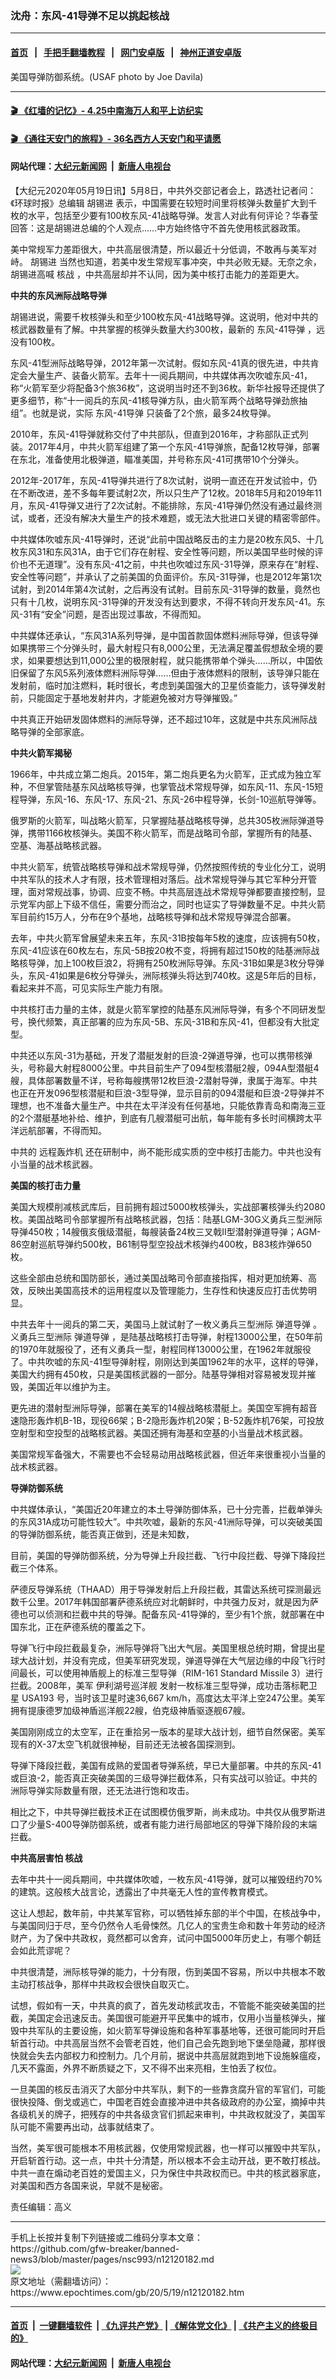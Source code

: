 ### 沈舟：东风-41导弹不足以挑起核战
------------------------

#### [首页](https://github.com/gfw-breaker/banned-news3/blob/master/README.md) &nbsp;&nbsp;|&nbsp;&nbsp; [手把手翻墙教程](https://github.com/gfw-breaker/guides/wiki) &nbsp;&nbsp;|&nbsp;&nbsp; [网门安卓版](https://github.com/oGate2/oGate) &nbsp;&nbsp;|&nbsp;&nbsp; [神州正道安卓版](https://github.com/SzzdOgate/update) 



<div><img alt="" class="attachment-djy_600_400 size-djy_600_400 wp-post-image" src="https://i.epochtimes.com/assets/uploads/2020/05/1409080924571962-1.jpg"/>
<div class="caption">
 美国导弹防御系统。(USAF photo by Joe Davila)
</div></div><hr/>

#### [ 🎬  《红墙的记忆》- 4.25中南海万人和平上访纪实](http://141.164.39.94:10000/videos/legend/425.html)

 #### [ 🎬  《通往天安门的旅程》- 36名西方人天安门和平请愿 ](http://141.164.39.94:10000/videos/legend/JTT.html)

 #### 网站代理：[大纪元新闻网](http://167.172.10.89:10080/gb/) &nbsp;|&nbsp; [新唐人电视台](http://167.172.10.89:8808/gb/)

<div><p>
 【大纪元2020年05月19日讯】5月8日，中共外交部记者会上，路透社记者问：《环球时报》总编辑
 <ok href="https://www.epochtimes.com/gb/tag/%E8%83%A1%E9%94%A1%E8%BF%9B.html">
  胡锡进
 </ok>
 表示，中国需要在较短时间里将核弹头数量扩大到千枚的水平，包括至少要有100枚东风-41战略导弹。发言人对此有何评论？华春莹回答：这是胡锡进总编的个人观点……中方始终恪守不首先使用核武器政策。
</p>
<p>
 美中常规军力差距很大，中共高层很清楚，所以最近十分低调，不敢再与美军对峙。
 <ok href="https://www.epochtimes.com/gb/tag/%E8%83%A1%E9%94%A1%E8%BF%9B.html">
  胡锡进
 </ok>
 当然也知道，若美中发生常规军事冲突，中共必败无疑。无奈之余，胡锡进高喊
 <ok href="https://www.epochtimes.com/gb/tag/%E6%A0%B8%E6%88%98.html">
  核战
 </ok>
 ，中共高层却并不认同，因为美中核打击能力的差距更大。
</p>
<p>
 <strong>
  中共的东风洲际战略导弹
 </strong>
</p>
<p>
 胡锡进说，需要千枚核弹头和至少100枚东风-41战略导弹。这说明，他对中共的核武器数量有了解。中共掌握的核弹头数量大约300枚，最新的
 <ok href="https://www.epochtimes.com/gb/tag/%E4%B8%9C%E9%A3%8E-41%E5%AF%BC%E5%BC%B9.html">
  东风-41导弹
 </ok>
 ，远没有100枚。
</p>
<p>
 东风-41型洲际战略导弹，2012年第一次试射。假如东风-41真的很先进，中共肯定会大量生产、装备火箭军。去年十一阅兵期间，中共媒体再次吹嘘东风-41，称“火箭军至少将配备3个旅36枚”，这说明当时还不到36枚。新华社报导还提供了更多细节，称“十一阅兵的东风-41核导弹方队，由火箭军两个战略导弹劲旅抽组”。也就是说，实际
 <ok href="https://www.epochtimes.com/gb/tag/%E4%B8%9C%E9%A3%8E-41%E5%AF%BC%E5%BC%B9.html">
  东风-41导弹
 </ok>
 只装备了2个旅，最多24枚导弹。
</p>
<p>
 2010年，东风-41导弹就称交付了中共部队，但直到2016年，才称部队正式列装。2017年4月，中共火箭军组建了第一个东风-41导弹旅，配备12枚导弹，部署在东北，准备使用北极弹道，瞄准美国，并号称东风-41可携带10个分弹头。
</p>
<p>
 2012年-2017年，东风-41导弹共进行了8次试射，说明一直还在开发试验中，仍在不断改进，差不多每年要试射2次，所以只生产了12枚。2018年5月和2019年11月，东风-41导弹又进行了2次试射。不能排除，东风-41导弹仍然没有通过最终测试，或者，还没有解决大量生产的技术难题，或无法大批进口关键的精密零部件。
</p>
<p>
 中共媒体吹嘘东风-41导弹时，还说“此前中国战略反击的主力是20枚东风5、十几枚东风31和东风31A，由于它们存在射程、安全性等问题，所以美国早些时候的评价也不无道理”。没有东风-41之前，中共也吹嘘过东风-31导弹，原来存在“射程、安全性等问题”，并承认了之前美国的负面评价。东风-31导弹，也是2012年第1次试射，到2014年第4次试射，之后再没有试射。目前东风-31导弹的数量，竟然也只有十几枚，说明东风-31导弹的开发没有达到要求，不得不转向开发东风-41。东风-31有“安全”问题，是否出现过事故，不得而知。
</p>
<p>
 中共媒体还承认，“东风31A系列导弹，是中国首款固体燃料洲际导弹，但该导弹如果携带三个分弹头时，最大射程只有8,000公里，无法满足覆盖假想敌全境的要求，如果要想达到11,000公里的极限射程，就只能携带单个弹头……所以，中国依旧保留了东风5系列液体燃料洲际导弹……但由于液体燃料的限制，该导弹只能在发射前，临时加注燃料，耗时很长，考虑到美国强大的卫星侦查能力，该导弹发射前，只能固定于基地发射井内，才能避免被对方导弹摧毁。”
</p>
<p>
 中共真正开始研发固体燃料的洲际导弹，还不超过10年，这就是中共东风洲际战略导弹的全部家底。
</p>
<p>
 <strong>
  中共火箭军揭秘
 </strong>
</p>
<p>
 1966年，中共成立第二炮兵。2015年，第二炮兵更名为火箭军，正式成为独立军种，不但掌管陆基东风战略核导弹，也掌管战术常规导弹，如东风-11、东风-15短程导弹，东风-16、东风-17、东风-21、东风-26中程导弹，长剑-10巡航导弹等。
</p>
<p>
 俄罗斯的火箭军，叫战略火箭军，只掌握陆基战略核导弹，总共305枚洲际弹道导弹，携带1166枚核弹头。美国不称火箭军，而是战略司令部，掌握所有的陆基、空基、海基战略核武器。
</p>
<p>
 中共火箭军，统管战略核导弹和战术常规导弹，仍然按照传统的专业化分工，说明中共军队的技术人才有限，技术管理相对落后。战术常规导弹与其它军种分开管理，面对常规战事，协调、应变不畅。中共高层连战术常规导弹都要直接控制，显示党军内部上下级不信任，需要分而治之，同时也证实了导弹数量不足。中共火箭军目前约15万人，分布在9个基地，战略核导弹和战术常规导弹混合部署。
</p>
<p>
 去年，中共火箭军曾展望未来五年，东风-31B按每年5枚的速度，应该拥有50枚，东风-41应该在60枚左右，东风-5B按20枚不变，将拥有超过150枚的陆基洲际战略核导弹，加上100枚巨浪2，将拥有250枚洲际导弹。东风-31B如果是3枚分导弹头，东风-41如果是6枚分导弹头，洲际核弹头将达到740枚。这是5年后的目标，看起来并不高，可见实际生产能力有限。
</p>
<p>
 中共核打击力量的主体，就是火箭军掌控的陆基东风洲际导弹，有多个不同研发型号，换代频繁，真正部署的应为东风-5B、东风-31B和东风-41，但都没有大批定型。
</p>
<p>
 中共还以东风-31为基础，开发了潜艇发射的巨浪-2弹道导弹，也可以携带核弹头，号称最大射程8000公里。中共目前生产了094型核潜艇2艘，094A型潜艇4艘，具体部署数量不详，号称每艘携带12枚巨浪-2潜射导弹，隶属于海军。中共也正在开发096型核潜艇和巨浪-3型导弹，显示目前的094潜艇和巨浪-2导弹并不理想，也不准备大量生产。中共在太平洋没有任何基地，只能依靠青岛和南海三亚的2个潜艇基地补给、维护，到底有几艘潜艇可出航，每年能有多长时间横跨太平洋远航部署，不得而知。
</p>
<p>
 中共的
 <ok href="https://www.epochtimes.com/gb/tag/%E8%BF%9C%E7%A8%8B%E8%BD%B0%E7%82%B8%E6%9C%BA.html">
  远程轰炸机
 </ok>
 还在研制中，尚不能形成实质的空中核打击能力。中共也没有小当量的战术核武器。
</p>
<p>
 <strong>
  美国的核打击力量
 </strong>
</p>
<p>
 美国大规模削减核武库后，目前拥有超过5000枚核弹头，实战部署核弹头约2080枚。美国战略司令部掌握所有战略核武器，包括：陆基LGM-30G义勇兵三型洲际导弹450枚；14艘俄亥俄级潜艇，每艘装备24枚三叉戟II型潜射弹道导弹；AGM-86空射巡航导弹约500枚，B61制导型空投战术核弹约400枚，B83核炸弹650枚。
</p>
<p>
 这些全部由总统和国防部长，通过美国战略司令部直接指挥，相对更加统筹、高效，反映出美国高技术的运用程度以及管理能力，生存性和快速反应打击优势明显。
</p>
<p>
 中共去年十一阅兵的第二天，美国马上就试射了一枚义勇兵三型洲际
 <ok href="https://www.secretchina.com/news/b5/tag/弹道导弹">
  弹道导弹
 </ok>
 。义勇兵三型洲际
 <ok href="https://www.secretchina.com/news/b5/tag/弹道导弹">
  弹道导弹
 </ok>
 ，是陆基战略核打击导弹，射程13000公里，在50年前的1970年就服役了，还有义勇兵一型，射程同样13000公里，在1962年就服役了。中共吹嘘的东风-41型导弹射程，刚刚达到美国1962年的水平，这样的导弹，美国大约拥有450枚，只是美国核武器的一部分。陆基导弹相对容易被发现并摧毁，美国近年以维护为主。
</p>
<p>
 更先进的潜射型洲际导弹，部署在美军的14艘战略核潜艇上。美国空军拥有超音速隐形轰炸机B-1B，现役66架；B-2隐形轰炸机20架；B-52轰炸机76架，可投放空射型和空投型的战略核武器。美国还拥有海基和空基的小当量战术核武器。
</p>
<p>
 美国常规军备强大，不需要也不会轻易动用战略核武器，但近年来很重视小当量的战术核武器。
</p>
<p>
 <strong>
  导弹防御系统
 </strong>
</p>
<p>
 中共媒体承认，“美国近20年建立的本土导弹防御体系，已十分完善，拦截单弹头的东风31A成功可能性较大”。中共吹嘘，最新的东风-41洲际导弹，可以突破美国的导弹防御系统，能否真正做到，还是未知数，
</p>
<p>
 目前，美国的导弹防御系统，分为导弹上升段拦截、飞行中段拦截、导弹下降段拦截三个体系。
</p>
<p>
 萨德反导弹系统（THAAD）用于导弹发射后上升段拦截，其雷达系统可探测最远数千公里。2017年韩国部署萨德系统应对北朝鲜时，中共强力反对，就是因为萨德也可以侦测和拦截中共的导弹。配备东风-41导弹的，至少有1个旅，就部署在中国东北，正在萨德系统的覆盖之下。
</p>
<p>
 导弹飞行中段拦截最复杂，洲际导弹将飞出大气层。美国里根总统时期，曾提出星球大战计划，并没有完成，但美军研究发现，弹道导弹在大气层边缘的中段飞行时间最长，可以使用神盾舰上的标准三型导弹（RIM-161 Standard Missile 3）进行拦截。2008年，美军
 <ok href="https://zh.wikipedia.org/wiki/%E4%BC%8A%E5%88%A9%E6%B9%96%E5%8F%B7%E5%B7%A1%E6%B4%8B%E8%88%B0">
  伊利湖号巡洋舰
 </ok>
 发射一枚标准三型导弹，成功击落标靶卫星
 <ok href="https://zh.wikipedia.org/wiki/USA_193">
  USA193
 </ok>
 号，当时该卫星时速36,667 km/h，高度达太平洋上空247公里。美军拥有提康德罗加级神盾巡洋舰22艘，伯克级神盾驱逐舰67艘。
</p>
<p>
 美国刚刚成立的太空军，正在重拾另一版本的星球大战计划，细节自然保密。美军现有的X-37太空飞机就很神秘，目前还无法被各国探测到。
</p>
<p>
 导弹下降段拦截，美国有成熟的爱国者导弹系统，早已大量部署。中共的东风-41或巨浪-2，能否真正突破美国的三级导弹拦截体系，只有实战可以验证。中共的洲际导弹实际数量有限，还无法进行饱和攻击。
</p>
<p>
 相比之下，中共导弹拦截技术正在试图模仿俄罗斯，尚未成功。中共仅从俄罗斯进口了少量S-400导弹防御系统，或者有能力进行局部地区的导弹下降阶段的末端拦截。
</p>
<p>
 <strong>
  中共高层害怕
  <ok href="https://www.epochtimes.com/gb/tag/%E6%A0%B8%E6%88%98.html">
   核战
  </ok>
 </strong>
</p>
<p>
 去年中共十一阅兵期间，中共媒体吹嘘，一枚东风-41导弹，就可以摧毁纽约70%的建筑。这般核大战言论，透露出了中共毫无人性的宣传教育模式。
</p>
<p>
 这让人想起，数年前，中共某军官称，可以牺牲掉东部的半个中国，在核战争中，与美国同归于尽，至今仍然令人毛骨悚然。几亿人的宝贵生命和数十年劳动的经济财产，为了保中共政权，竟然都可以舍弃，试问中国5000年历史上，有哪个朝廷会如此荒谬呢？
</p>
<p>
 中共很清楚，洲际核导弹的能力，十分有限，伤到美国不容易，所以中共根本不敢主动打核战争，那样中共政权会很快自取灭亡。
</p>
<p>
 试想，假如有一天，中共真的疯了，首先发动核武攻击，不管能不能突破美国的拦截，美国定会迅速反击。美国很可能避开平民集中的城市，仅用小当量核弹头，摧毁中共军队的主要设施，如火箭军导弹设施和各种军事基地等，还很可能同时开启斩首行动。中共高层当然不会管老百姓，他们自己会先跑到地下堡垒隐藏，那样很快就会失去内部权力和控制力。几个月前，据说中共高层就跑到地下设施躲瘟疫，几天不露面，外界不断质疑之下，又不得不出来亮相，生怕丢了权位。
</p>
<p>
 一旦美国的核反击消灭了大部分中共军队，剩下的一些靠贪腐升官的军官们，可能很快投降、倒戈或逃亡，中国老百姓会直接冲进中共各级政府的办公室，摘掉中共各级机关的牌子，把残存的中共各级贪官们抓起来审判，中共政权就没了，美国军队可能不需要再出动，战事就结束了。
</p>
<p>
 当然，美军很可能根本不用核武器，仅使用常规武器，也一样可以摧毁中共军队，开启斩首行动。这一点，中共十分清楚，所以根本不会主动开战，更不敢打核战。中共一直在煽动老百姓的爱国主义，只为保住中共政权而已。中共的核武器家底，对美国和西方各国来说，早就不是秘密。
</p>
<p>
 责任编辑：高义
</p>
</div>
<hr/>
手机上长按并复制下列链接或二维码分享本文章：<br/>
https://github.com/gfw-breaker/banned-news3/blob/master/pages/nsc993/n12120182.md <br/>
<a href='https://github.com/gfw-breaker/banned-news3/blob/master/pages/nsc993/n12120182.md'><img src='https://github.com/gfw-breaker/banned-news3/blob/master/pages/nsc993/n12120182.md.png'/></a> <br/>
原文地址（需翻墙访问）：https://www.epochtimes.com/gb/20/5/19/n12120182.htm


------------------------
#### [首页](https://github.com/gfw-breaker/banned-news3/blob/master/README.md) &nbsp;|&nbsp; [一键翻墙软件](https://github.com/gfw-breaker/nogfw/blob/master/README.md) &nbsp;| [《九评共产党》](https://github.com/gfw-breaker/9ping.md/blob/master/README.md#九评之一评共产党是什么) | [《解体党文化》](https://github.com/gfw-breaker/jtdwh.md/blob/master/README.md) | [《共产主义的终极目的》](https://github.com/gfw-breaker/gczydzjmd.md/blob/master/README.md)

#### 网站代理：[大纪元新闻网](http://167.172.10.89:10080/gb/) &nbsp;|&nbsp; [新唐人电视台](http://167.172.10.89:8808/gb/)


<img src='http://gfw-breaker.win/banned-news3/pages/nsc993/n12120182.md' width='0px' height='0px'/>